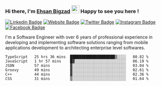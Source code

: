 ### Hi there, I'm <a href="https://ehsanbigzad.com" target="_blank">Ehsan Bigzad</a> <img src="https://media.giphy.com/media/hvRJCLFzcasrR4ia7z/giphy.gif" width="25px" height="25px"> Happy to see you here !

[![Linkedin Badge](https://img.shields.io/badge/-LinkedIn-0e76a8?style=flat-square&logo=Linkedin&logoColor=white)](https://linkedin.com/in/EhsanBigzad)
[![Website Badge](https://img.shields.io/badge/Website-3b5998?style=flat-square&logo=google-chrome&logoColor=white)](https://ehsanbigzad.com)
[![Twitter Badge](https://img.shields.io/badge/-Twitter-00acee?style=flat-square&logo=Twitter&logoColor=white)](https://twitter.com/EhsanBigzad)
[![Instagram Badge](https://img.shields.io/badge/-Instagram-e4405f?style=flat-square&logo=Instagram&logoColor=white)](https://instagram.com/ehsanbigzad/)
[![Facebook Badge](https://img.shields.io/badge/-Facebook-0088cc?style=flat-square&logo=Facebook&logoColor=white)](https://facebook.com/EhsanBigzad7)

I'm a Software Engineer with over 6 years of professional experience
in developing and implementing software solutions ranging from mobile applications development to architecting enterprise level softwares.

<!--START_SECTION:waka-->

```text
TypeScript   25 hrs 36 mins  ████████████████████▒░░░░   80.82 %
JavaScript   1 hr 57 mins    █▓░░░░░░░░░░░░░░░░░░░░░░░   06.19 %
JSON         57 mins         ▓░░░░░░░░░░░░░░░░░░░░░░░░   03.04 %
Groovy       49 mins         ▓░░░░░░░░░░░░░░░░░░░░░░░░   02.61 %
C++          44 mins         ▓░░░░░░░░░░░░░░░░░░░░░░░░   02.36 %
CSS          31 mins         ▒░░░░░░░░░░░░░░░░░░░░░░░░   01.64 %
```

<!--END_SECTION:waka-->
